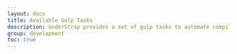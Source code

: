 ```yaml
---
layout: docs
title: Available Gulp Tasks
description: UnderStrap provides a set of gulp tasks to automate compilation and minification of stylesheets and JavaScript.
group: development
toc: true
---
```


